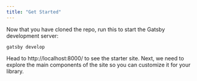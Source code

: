 ```yaml
---
title: "Get Started"
---
```


Now that you have cloned the repo, run this to start the Gatsby development server:

```
gatsby develop
```

Head to http://localhost:8000/ to see the starter site. Next, we need to explore the main components of the site so you can customize it for your library.
